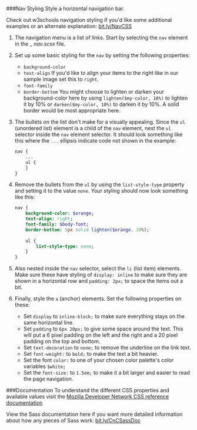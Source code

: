 ###Nav Styling
Style a horizontal navigation bar.

Check out w3schools navigation styling if you'd like some additional examples or an alternate explanation: [bit.ly/NavCSS](http://bit.ly/NavCSS)

1. The navigation menu is a list of links. Start by selecting the `nav` element in the _ _nav.scss_ file.

2. Set up some basic styling for the `nav` by setting the following properties:
    * `background-color`
    * `text-align` If you'd like to align your items to the right like in our sample image set this to `right`.
    * `font-family`
    * `border-bottom` You might choose to lighten or darken your background-color here by using `lighten($my-color, 10%)` to lighten it by 10% or `darken($my-color, 10%)` to darken it by 10%. A solid border would be most appropriate here.

3. The bullets on the list don't make for a visually appealing.  Since the `ul` (unordered list) element is a child of the `nav` element, nest the `ul` selector inside the `nav` element selector.  It should look something like this where the `...` ellipsis indicate code not shown in the example:

    ```sass
    nav {
        ...
        ul {
        }
    }
    ```

4. Remove the bullets from the `ul` by using the `list-style-type` property and setting it to the value `none`.  Your styling should now look something like this:

    ```sass
    nav {
        background-color: $orange;
        text-align: right;
        font-family: $body-font;
        border-bottom: 5px solid lighten($orange, 10%);
        
        ul {
            list-style-type: none;
        }
    }
    ```
    
4. Also nested inside the `nav` selector, select the `li` (list item) elements.  Make sure these have styling of `display: inline` to make sure they are shown in a horizontal row and `padding: 2px;` to space the items out a bit.

5. Finally, style the `a` (anchor) elements. Set the following properties on these:

    * Set `display` to `inline-block;` to make sure everything stays on the same horizontal line.
    * Set `padding` to `6px 20px;` to give some space around the text.  This will put a 6 pixel padding on the left and the right and a 20 pixel padding on the top and bottom.  
    * Set `text-decoration` to `none;` to remove the underline on the link text.
    * Set `font-weight:` to `bold;` to make the text a bit heavier.
    * Set the font `color:` to one of your chosen color palette's color variables `$white;`
    * Set the `font-size:` to `1.5em;` to make it a bit larger and easier to read the page navigation.
    
###Documentation
To understand the different CSS properties and available values visit the [Mozilla Developer Network CSS reference documentation](https://developer.mozilla.org/en-US/docs/Web/CSS/Reference)

View the Sass documentation here if you want more detailed information about how any pieces of Sass work: [bit.ly/CnCSassDoc](http://bit.ly/CnCSassDoc) 